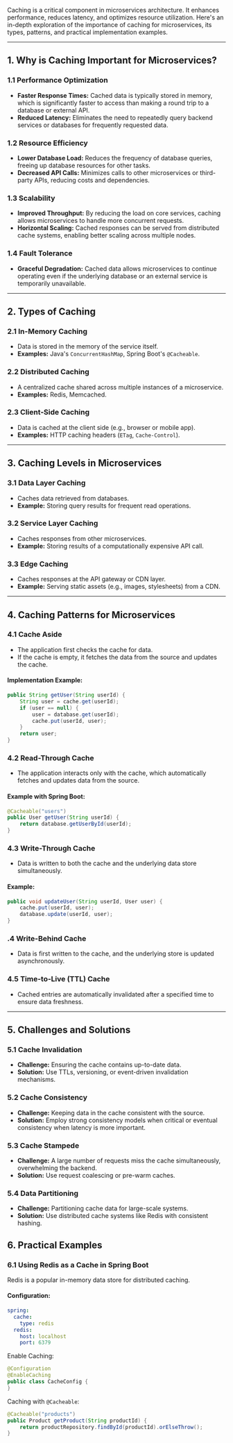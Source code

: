 Caching is a critical component in microservices architecture. It enhances performance, reduces latency, and optimizes resource utilization. Here's an in-depth exploration of the importance of caching for microservices, its types, patterns, and practical implementation examples.

---

## **1. Why is Caching Important for Microservices?**

### 1.1 Performance Optimization

- **Faster Response Times:** Cached data is typically stored in memory, which is significantly faster to access than making a round trip to a database or external API.
- **Reduced Latency:** Eliminates the need to repeatedly query backend services or databases for frequently requested data.

### 1.2 Resource Efficiency

- **Lower Database Load:** Reduces the frequency of database queries, freeing up database resources for other tasks.
- **Decreased API Calls:** Minimizes calls to other microservices or third-party APIs, reducing costs and dependencies.

### 1.3 Scalability

- **Improved Throughput:** By reducing the load on core services, caching allows microservices to handle more concurrent requests.
- **Horizontal Scaling:** Cached responses can be served from distributed cache systems, enabling better scaling across multiple nodes.

### 1.4 Fault Tolerance

- **Graceful Degradation:** Cached data allows microservices to continue operating even if the underlying database or an external service is temporarily unavailable.

---

## **2. Types of Caching**

### 2.1 In-Memory Caching

- Data is stored in the memory of the service itself.
- **Examples:** Java's `ConcurrentHashMap`, Spring Boot's `@Cacheable`.

### 2.2 Distributed Caching

- A centralized cache shared across multiple instances of a microservice.
- **Examples:** Redis, Memcached.

### 2.3 Client-Side Caching

- Data is cached at the client side (e.g., browser or mobile app).
- **Examples:** HTTP caching headers (`ETag`, `Cache-Control`).

---

## **3. Caching Levels in Microservices**

### 3.1 Data Layer Caching

- Caches data retrieved from databases.
- **Example:** Storing query results for frequent read operations.

### 3.2 Service Layer Caching

- Caches responses from other microservices.
- **Example:** Storing results of a computationally expensive API call.

### 3.3 Edge Caching

- Caches responses at the API gateway or CDN layer.
- **Example:** Serving static assets (e.g., images, stylesheets) from a CDN.

---

## **4. Caching Patterns for Microservices**

### 4.1 Cache Aside

- The application first checks the cache for data.
- If the cache is empty, it fetches the data from the source and updates the cache.

#### Implementation Example:
```java
public String getUser(String userId) {
    String user = cache.get(userId);
    if (user == null) {
        user = database.get(userId);
        cache.put(userId, user);
    }
    return user;
}
```
### 4.2 Read-Through Cache

- The application interacts only with the cache, which automatically fetches and updates data from the source.

#### Example with Spring Boot:
```java
@Cacheable("users")
public User getUser(String userId) {
    return database.getUserById(userId);
}
```

### 4.3 Write-Through Cache

- Data is written to both the cache and the underlying data store simultaneously.

#### Example:
```java
public void updateUser(String userId, User user) {
    cache.put(userId, user);
    database.update(userId, user);
}
```

### .4 Write-Behind Cache

- Data is first written to the cache, and the underlying store is updated asynchronously.

### 4.5 Time-to-Live (TTL) Cache

- Cached entries are automatically invalidated after a specified time to ensure data freshness.

---

## **5. Challenges and Solutions**

### 5.1 Cache Invalidation

- **Challenge:** Ensuring the cache contains up-to-date data.
- **Solution:** Use TTLs, versioning, or event-driven invalidation mechanisms.

### 5.2 Cache Consistency

- **Challenge:** Keeping data in the cache consistent with the source.
- **Solution:** Employ strong consistency models when critical or eventual consistency when latency is more important.

### 5.3 Cache Stampede

- **Challenge:** A large number of requests miss the cache simultaneously, overwhelming the backend.
- **Solution:** Use request coalescing or pre-warm caches.

### 5.4 Data Partitioning

- **Challenge:** Partitioning cache data for large-scale systems.
- **Solution:** Use distributed cache systems like Redis with consistent hashing.

## **6. Practical Examples**

### 6.1 Using Redis as a Cache in Spring Boot

Redis is a popular in-memory data store for distributed caching.

#### Configuration:
```yaml
spring:
  cache:
    type: redis
  redis:
    host: localhost
    port: 6379
```

Enable Caching:
```java
@Configuration
@EnableCaching
public class CacheConfig {
}
```

Caching with `@Cacheable`:
```java
@Cacheable("products")
public Product getProduct(String productId) {
    return productRepository.findById(productId).orElseThrow();
}
```
